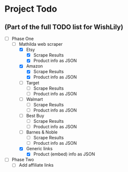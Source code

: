 # Project Todo
## (Part of the full TODO list for WishLily)

- [ ] Phase One
  - [ ] Mathilda web scraper
    - [X] Etsy
      - [X] Scrape Results
      - [X] Product info as JSON
    - [X] Amazon
      - [X] Scrape Results
      - [X] Product info as JSON
    - [ ] Target
      - [ ] Scrape Results
      - [ ] Product info as JSON
    - [ ] Walmart
      - [ ] Scrape Results
      - [ ] Product info as JSON
    - [ ] Best Buy
      - [ ] Scrape Results
      - [ ] Product info as JSON
    - [ ] Barnes & Noble
      - [ ] Scrape Results
      - [ ] Product info as JSON
    - [X] Generic links
      - [X] Product (embed) info as JSON
- [ ] Phase Two
  - [ ] Add affiliate links
